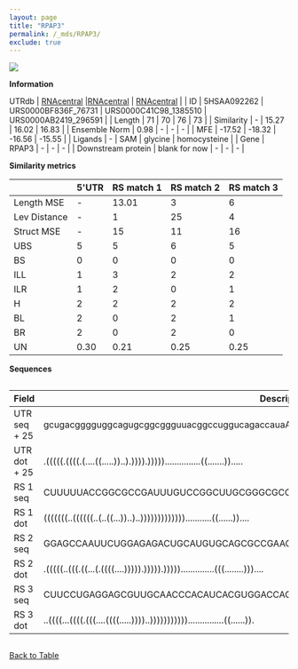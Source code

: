 ```yaml
---
layout: page
title: "RPAP3"
permalink: /_mds/RPAP3/
exclude: true
---
```




![](../../alns_9.28.22/aln_5HSAA092262_0.947.png?raw=true)


**Information**
<div style="overflow-x:auto;" markdown="block>
| | 5'UTR       | RS match 1   | RS match 2  | RS match 3 |
| ---- | ----------- | ----------- | ----------- | ----------- |
| Link | <a href="http://utrdb.ba.itb.cnr.it/getutr/5HSAA092262/1" target="_blank" rel="noopener noreferrer">UTRdb</a>   | <a href="https://rnacentral.org/rna/URS0000BF836F/76731" target="_blank" rel="noopener noreferrer">RNAcentral</a>     |<a href="https://rnacentral.org/rna/URS0000C41C98/1385510" target="_blank" rel="noopener noreferrer">RNAcentral</a>  | <a href="https://rnacentral.org/rna/URS0000AB2419/296591" target="_blank" rel="noopener noreferrer">RNAcentral</a>   |
| ID | 5HSAA092262     | URS0000BF836F_76731     | URS0000C41C98_1385510     | URS0000AB2419_296591     |
| Length | 71     |  70    | 76   |  73    |
| Similarity | - | 15.27 | 16.02 | 16.83 |
| Ensemble Norm | 0.98 | - | - | - |
| MFE | -17.52 | -18.32 | -16.56 | -15.55 |
| Ligands | - | SAM | glycine | homocysteine |
| Gene | RPAP3 | - | - | - |
| Downstream protein | blank for now    |    -    | -  | - |
</div>

**Similarity metrics**

| | 5'UTR       | RS match 1   | RS match 2  | RS match 3 |
| ---- | ----------- | ----------- | ----------- | ----------- |
| Length MSE | - | 13.01 | 3 | 6 |
| Lev Distance | - | 1 | 25 | 4 |
| Struct MSE | - | 15 | 11 | 16 |
| UBS| 5 | 5 | 6 | 5 |
| BS | 0 | 0 | 0 | 0 |
| ILL | 1 | 3 | 2 | 2 |
| ILR | 1 | 2 | 0 | 1 |
| H | 2 | 2 | 2 | 2 |
| BL | 2 | 0 | 2 | 1 |
| BR | 2 | 0 | 2 | 0 |
| UN | 0.30 | 0.21 | 0.25 | 0.25 |

**Sequences**


<div style="overflow-x:auto;">

<table>
<colgroup>
<col width="30%" />
<col width="70%" />
</colgroup>
<thead>
<tr class="header">
<th>Field</th>
<th>Description</th>
</tr>
</thead>
<tbody>
<tr>
<td markdown="span">UTR seq + 25 </td>
<td markdown="span"> gcugacgggguggcagugcggcggguuacggccuggucagaccauaATGACTTCAGCAAATAAAGCAATCG </td>
</tr>
<tr>
<td markdown="span">UTR dot + 25  </td>
<td markdown="span"> .(((((.((((.(....((.....))..).)))).)))))...............((.......)).....
</td>
</tr>


<tr>
<td markdown="span">RS 1 seq </td>
<td markdown="span"> CUUUUUACCGGCGCCGAUUUGUCCGGCUUGCGGGCGCCUAAAAAGUUCAGCUAAAGGGGGACAACCGACA
</td>
</tr>


<tr>
<td markdown="span">RS 1 dot </td>
<td markdown="span"> (((((((..((((((..(..((...))..)..)))))))))))))...........((......))....
</td>
</tr>


<tr>
<td markdown="span">RS 2 seq </td>
<td markdown="span"> GGAGCCAAUUCUGGAGAGACUGCAUGUGCAGCGCCGAAGGGUUCACAAUCUCAGGCAAACGGACAGAAUCGUACUC
</td>
</tr>


<tr>
<td markdown="span">RS 2 dot </td>
<td markdown="span"> .(((((..(((.((...(.((((....))))).))))).)))))..............(((........)))....
</td>
</tr>


<tr>
<td markdown="span">RS 3 seq </td>
<td markdown="span"> CUUCCUGAGGAGCGUUGCAACCCACAUCACGUGGACCAGGCUCAGGACUUCAUUGCAACCACGCUCACCCGCA
</td>
</tr>


<tr>
<td markdown="span">RS 3 dot </td>
<td markdown="span"> ..((((...((((.(((....((((.....))))..)))))))))))...............((......)).
</td>
</tr>

</tbody>
</table>


</div>


[Back to Table](../../display)
